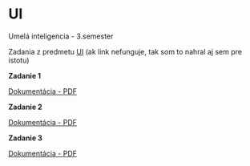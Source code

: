 # UI

Umelá inteligencia - 3.semester

Zadania z predmetu [UI](http://www2.fiit.stuba.sk/~kapustik/cviceniaUI.html) (ak link nefunguje, tak som to nahral aj sem pre istotu)

**Zadanie 1**

[Dokumentácia - PDF](./zadanie1/dokumentacia.pdf)

**Zadanie 2**

[Dokumentácia - PDF](./zadanie2/dokumentacia.pdf)

**Zadanie 3**

[Dokumentácia - PDF](./zadanie3/dokumentacia.pdf)